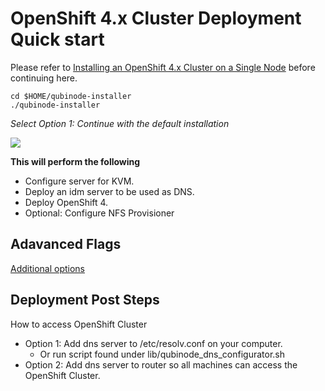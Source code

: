 # OpenShift 4.x Cluster Deployment Quick start

Please refer to [Installing an OpenShift 4.x Cluster on a Single Node](openshift4_installation_steps.md) before continuing here.

```shell=
cd $HOME/qubinode-installer
./qubinode-installer
```

*Select Option 1: Continue with the default installation*

![](https://i.imgur.com/6UmK2Gd.png)

**This will perform the following**
* Configure server for KVM.
* Deploy an idm server to be used as DNS.
* Deploy OpenShift 4.
* Optional: Configure NFS Provisioner

## Adavanced Flags 
[Additional options](qubinode/ocp4_adv_install.md)

## Deployment Post Steps

How to access OpenShift Cluster
* Option 1: Add dns server to /etc/resolv.conf on your computer.
  - Or run script found under lib/qubinode_dns_configurator.sh
* Option 2: Add dns server to router so all machines can access the OpenShift Cluster.
